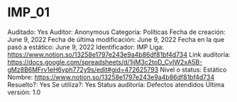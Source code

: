 # IMP_01

Auditado: Yes
Auditor: Anonymous
Categoría: Políticas
Fecha de creación: June 9, 2022
Fecha de última modificación: June 9, 2022
Fecha en la que pasó a estático: June 9, 2022
Identificador: IMP
Liga: https://www.notion.so/13258e1797e243e9a4b86df81bf4d734 
Link auditoría: https://docs.google.com/spreadsheets/d/1ijM3c2toD_CvIW2xA5B-gMz8B6MFrv1eH6yph772y9s/edit#gid=472625793
Nivel o status: Estático
Nombre: https://www.notion.so/13258e1797e243e9a4b86df81bf4d734
Resuelto?: Yes
Se utiliza?: Yes
Status auditoría: Defectos atendidos
Última versión: 1.0